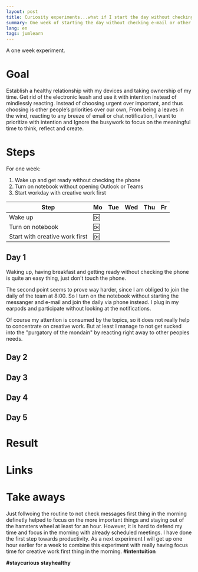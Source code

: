 ```yaml
---
layout: post
title: Curiosity experiments...what if I start the day without checking e-mail?
summary: One week of starting the day without checking e-mail or other notifications for one hour.
lang: en
tags: jumlearn
---
```


<div class="message">
A one week experiment.
</div>

# Goal
Establish a healthy relationship with my devices and taking ownership of my time.
Get rid of the electronic leash and use it with intention instead of mindlessly reacting.
Instead of choosing urgent over important, and thus choosing is other people’s priorities over our own, 
From being a leaves in the wind, reacting to any breeze of email or chat notification, 
I want to prioritize with intention and Ignore the busywork to focus on the meaningful time to think, reflect and create.

# Steps
For one week:
1. Wake up and get ready without checking the phone
2. Turn on notebook without opening Outlook or Teams
3. Start workday with creative work first

Step| Mo | Tue | Wed | Thu |Fr|
--------|-------- | -------- | -------- | -------- |-------- |
 Wake up | :ok: |  |  |  ||
 Turn on notebook |:ok: |    |   |  |  | 
 Start with creative work first |:ok: |    |   |  |  | 

## Day 1
Waking up, having breakfast and getting ready without checking the phone is quite an easy thing, just don't touch the phone. 

The second point seems to prove way harder, since I am obliged to join the daily of the team at 8:00. 
So I turn on the notebook without starting the messanger and e-mail and join the daily via phone instead. 
I plug in my earpods and participate without looking at the notifications. 

Of course my attention is consumed by the topics, so it does not really help to concentrate on creative work.
But at least I manage to not get sucked into the "purgatory of the mondain" by reacting right away to other peoples needs. 


## Day 2

## Day 3

## Day 4

## Day 5


# Result


# Links


# Take aways
Just follwoing the routine to not check messages first thing in the morning definetly helped to focus on the more important things and staying out of the hamsters wheel at least for an hour.
However, it is hard to defend my time and focus in the morning with already scheduled meetings.
I have done the first step towards productivity. 
As a next experiment I will get up one hour earlier for a week to combine this experiment with really having focus time for creative work first thing in the morning.
**#intentuition**

**#staycurious** **stayhealthy**
